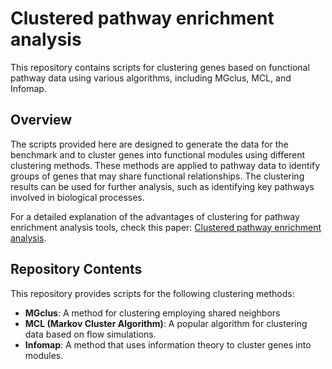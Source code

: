 # Clustered pathway enrichment analysis

This repository contains scripts for clustering genes based on functional pathway data using various algorithms, including MGclus, MCL, and Infomap.

## Overview

The scripts provided here are designed to generate the data for the benchmark and to cluster genes into functional modules using different clustering methods. These methods are applied to pathway data to identify groups of genes that may share functional relationships. The clustering results can be used for further analysis, such as identifying key pathways involved in biological processes.

For a detailed explanation of the advantages of clustering for pathway enrichment analysis tools, check this paper: [Clustered pathway enrichment analysis](https://www.frontiersin.org/journals/genetics/articles/10.3389/fgene.2022.855766/full).

## Repository Contents

This repository provides scripts for the following clustering methods:

- **MGclus**: A method for clustering employing shared neighbors
- **MCL (Markov Cluster Algorithm)**: A popular algorithm for clustering data based on flow simulations.
- **Infomap**: A method that uses information theory to cluster genes into modules.


